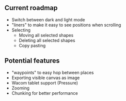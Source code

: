 ## Current roadmap
- Switch between dark and light mode
- "liners" to make it easy to see positions when scrolling
- Selecting
    - Moving all selected shapes
    - Deleting all selected shapes
    - Copy pasting

## Potential features
- "waypoints" to easy hop between places
- Exporting visible canvas as image
- Wacom tablet support (Pressure)
- Zooming
- Chunking for better performance